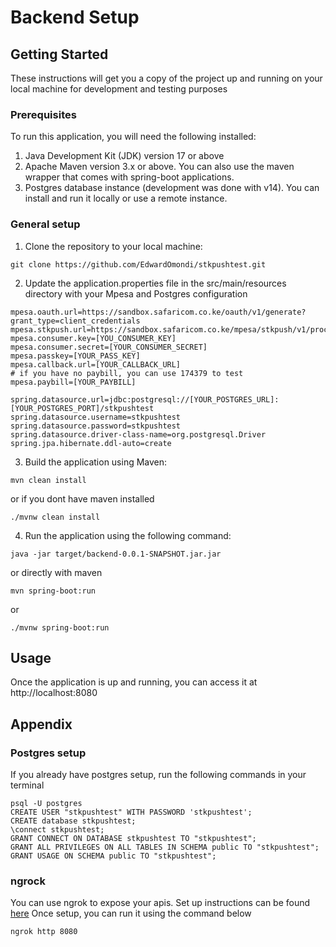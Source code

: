 # Backend Setup
## Getting Started
These instructions will get you a copy of the project up and running on your local machine for development and testing purposes
### Prerequisites
To run this application, you will need the following installed:
1. Java Development Kit (JDK) version 17 or above
2. Apache Maven version 3.x or above. You can also use the maven wrapper that comes with spring-boot applications.
3. Postgres database instance (development was done with v14). You can install and run it locally or use a remote instance.
### General setup
1. Clone the repository to your local machine:
```
git clone https://github.com/EdwardOmondi/stkpushtest.git
```
2. Update the application.properties file in the src/main/resources directory with your Mpesa and Postgres configuration
```
mpesa.oauth.url=https://sandbox.safaricom.co.ke/oauth/v1/generate?grant_type=client_credentials
mpesa.stkpush.url=https://sandbox.safaricom.co.ke/mpesa/stkpush/v1/processrequest
mpesa.consumer.key=[YOU_CONSUMER_KEY]
mpesa.consumer.secret=[YOUR_CONSUMER_SECRET]
mpesa.passkey=[YOUR_PASS_KEY]
mpesa.callback.url=[YOUR_CALLBACK_URL]
# if you have no paybill, you can use 174379 to test
mpesa.paybill=[YOUR_PAYBILL]

spring.datasource.url=jdbc:postgresql://[YOUR_POSTGRES_URL]:[YOUR_POSTGRES_PORT]/stkpushtest
spring.datasource.username=stkpushtest
spring.datasource.password=stkpushtest
spring.datasource.driver-class-name=org.postgresql.Driver
spring.jpa.hibernate.ddl-auto=create
```
3. Build the application using Maven:
```
mvn clean install
```
or if you dont have maven installed
```
./mvnw clean install
```
4. Run the application using the following command:
```
java -jar target/backend-0.0.1-SNAPSHOT.jar.jar
```
or directly with maven 
```
mvn spring-boot:run
```
or
```
./mvnw spring-boot:run
```
## Usage
Once the application is up and running, you can access it at http://localhost:8080
## Appendix
### Postgres setup
If you already have postgres setup, run the following commands in your terminal
```
psql -U postgres
CREATE USER "stkpushtest" WITH PASSWORD 'stkpushtest';
CREATE database stkpushtest;
\connect stkpushtest;
GRANT CONNECT ON DATABASE stkpushtest TO "stkpushtest";
GRANT ALL PRIVILEGES ON ALL TABLES IN SCHEMA public TO "stkpushtest";
GRANT USAGE ON SCHEMA public TO "stkpushtest";
```
### ngrock
You can use ngrok to expose your apis. Set up instructions can be found [here](https://dashboard.ngrok.com/get-started/setup)
Once setup, you can run it using the command below
```
ngrok http 8080
```
